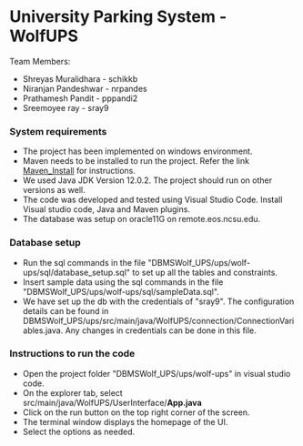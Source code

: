 # University Parking System - WolfUPS
Team Members:
* Shreyas Muralidhara - schikkb
* Niranjan Pandeshwar - nrpandes
* Prathamesh Pandit - pppandi2
* Sreemoyee ray - sray9

### System requirements
* The project has been implemented on windows environment.
* Maven needs to be installed to run the project. Refer the link [Maven_Install](https://chocolatey.org/packages/maven) for instructions.
* We used Java JDK Version 12.0.2. The project should run on other versions as well.
* The code was developed and tested using Visual Studio Code. Install Visual studio code, Java and Maven plugins.
* The database was setup on oracle11G on remote.eos.ncsu.edu.

### Database setup
* Run the sql commands in the file "DBMSWolf_UPS/ups/wolf-ups/sql/database_setup.sql" to set up all the tables and constraints.
* Insert sample data using the sql commands in the file "DBMSWolf_UPS/ups/wolf-ups/sql/sampleData.sql".
* We have set up the db with the credentials of "sray9". The configuration details can be found in DBMSWolf_UPS/ups/src/main/java/WolfUPS/connection/ConnectionVariables.java. Any changes in credentials can be done in this file.

### Instructions to run the code
* Open the project folder "DBMSWolf_UPS/ups/wolf-ups" in visual studio code.
* On the explorer tab, select src/main/java/WolfUPS/UserInterface/**App.java**
* Click on the run button on the top right corner of the screen.
* The terminal window displays the homepage of the UI.
* Select the options as needed.
